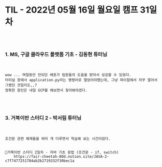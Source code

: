 # TIL - 2022년 05월 16일 월요일 캠프 31일차
<br>
<br>

### 1. MS, 구글 클라우드 플랫폼 기초 - 김동현 튜터님
<br>

    wow ... 며칠동안 안되던 배포가 팀원들의 도움을 받아서 성공할 수 있었다.  
    터미널 창에서 application.py라는 명령어로 열었어야했는데, 그냥 파이참에서 자꾸 열어서 그랬던 것일지도,,?  
    정확한 원인은 내일 GCP를 해보면서 찾아봐야겠다.  

<br>
<br>

### 3. 거북이반 스터디 2 - 박서림 튜터님
<br>
    
    조건문 관련 예제들을 여러 개 다루면서 학습해 보는 시간이었다.  
    
    
    📎거북이반 스터디 2일차 - 자바 기초 문법 (조건문 - if, switch)
        https://fair-cheetah-80d.notion.site/JAVA-2-c7f7477251784ab2b2719332f30bec1a

